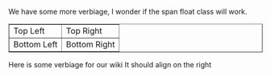 We have some more verbiage, I wonder if the span float class will work. 
<span class="float-right">
  <table border="1">
    <tr>
      <td>Top Left</td>
      <td>Top Right</td>
    </tr>
    <tr>
      <td>Bottom Left</td>
      <td>Bottom Right</td>
    </tr>
  </table> 
</span>
<span class="align-right">
Here is some verbiage for our wiki  
It should align on the right  
</span>
